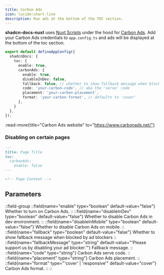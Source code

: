 ```yaml
---
title: Carbon Ads
icon: lucide:chart-line
description: Run ads at the bottom of the TOC section.
---
```


**shadcn-docs-nuxt** uses [Nuxt Scripts](https://scripts.nuxt.com/scripts/ads/carbon-ads) under the hood for [Carbon Ads](https://www.carbonads.net/). Add your Carbon Ads credentials to `app.config.ts` and ads will be displayed at the bottom of the toc section.

```ts [app.config.ts]
export default defineAppConfig({
  shadcnDocs: {
    toc: {
      enable: true,
      carbonAds: {
        enable: true,
        disableInDev: false,
        fallback: false, // whether to show fallback message when blocked by ad blockers
        code: 'your-carbon-code', // aka the 'serve' code
        placement: 'your-carbon-placement',
        format: 'your-carbon-format', // defaults to 'cover'
      },
    }
  },
});
```

:read-more{title="Carbon Ads website" to="https://www.carbonads.net/"}

### Disabling on certain pages

```md
---
title: Page Title
toc:
  carbonAds:
    enable: false
---

<!-- Page Content -->
```

## Parameters

::field-group
  ::field{name="enable" type="boolean" default-value="false"}
  Whether to turn on Carbon Ads.
  ::
  ::field{name="disableInDev" type="boolean" default-value="false"}
  Whether to disable Carbon Ads in dev environment.
  ::
  ::field{name="disableInMobile" type="boolean" default-value="false"}
  Whether to disable Carbon Ads on mobile.
  ::
  ::field{name="fallback" type="boolean" default-value="false"}
  Whether to show fallback message when blocked by ad blockers
  ::
  ::field{name="fallbackMessage" type="string" default-value="'Please support us by disabling your ad blocker.'"}
  Fallback message.
  ::
  ::field{name="code" type="string"}
  Carbon Ads serve code.
  ::
  ::field{name="placement" type="string"}
  Carbon Ads placement.
  ::
  ::field{name="format" type="'cover' | 'responsive'" default-value="cover"}
  Carbon Ads format.
  ::
::
